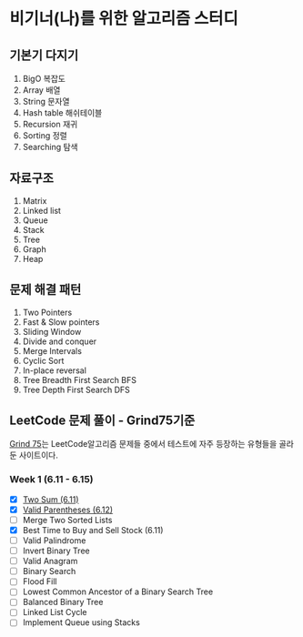 # 비기너(나)를 위한 알고리즘 스터디

## 기본기 다지기

1. BigO 복잡도
2. Array 배열
3. String 문자열
4. Hash table 해쉬테이블
5. Recursion 재귀
6. Sorting 정렬
7. Searching 탐색

## 자료구조

1. Matrix
2. Linked list
3. Queue
4. Stack
5. Tree
6. Graph
7. Heap

## 문제 해결 패턴

1. Two Pointers
2. Fast & Slow pointers
3. Sliding Window
4. Divide and conquer
5. Merge Intervals
6. Cyclic Sort
7. In-place reversal
8. Tree Breadth First Search BFS
9. Tree Depth First Search DFS

## LeetCode 문제 풀이 - Grind75기준

[Grind 75](https://www.techinterviewhandbook.org/grind75)는 LeetCode알고리즘 문제들 중에서 테스트에 자주 등장하는 유형들을 골라둔 사이트이다.

### Week 1 (6.11 - 6.15)

- [x] [Two Sum (6.11)](/leetcode/1-two-sum.mdx)
- [x] [Valid Parentheses (6.12)](/leetcode/20-valid-parentheses.mdx)
- [ ] Merge Two Sorted Lists
- [x] Best Time to Buy and Sell Stock (6.11)
- [ ] Valid Palindrome
- [ ] Invert Binary Tree
- [ ] Valid Anagram
- [ ] Binary Search
- [ ] Flood Fill
- [ ] Lowest Common Ancestor of a Binary Search Tree
- [ ] Balanced Binary Tree
- [ ] Linked List Cycle
- [ ] Implement Queue using Stacks
